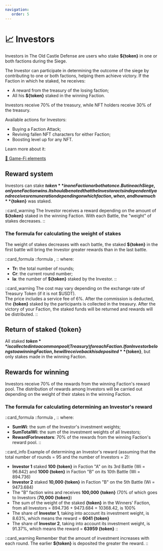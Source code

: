 ```yaml
---
navigation:
   order: 5
---
```


# 📈 Investors

<div>

Investors in The Old Castle Defense are users who stake **${token}** in one or both factions 
during the Siege.
</div>

<div>

The Investor can participate in determining the outcome of the siege by contributing to one or 
both factions, helping them achieve victory. If the Faction in which he staked, he receives:
* A reward from the treasury of the losing faction;
* All his **${token}** staked in the winning Faction. 

Investors receive 70% of the treasury, while NFT holders receive 30% of the treasury.
</div>

<div>

Available actions for Investors:
* Buying a Faction Attack;
* Reviving fallen NFT characters for either Faction;
* Boosting level up for any NFT.
</div>

<div>

Learn more about it:

<a href="game-fi-elements" 
 class="docs-item">
<span>🎯</span>
Game-Fi elements</a>
</div>

## Reward system

<div>

Investors can stake **${token}** in one Faction or both at once. But in each Siege, only one 
Faction wins. It should be noted that the Investor acts independently and receives 
remuneration depending on which faction, when, and how much **${token}** was staked.
</div>

::card_warning
The Investor receives a reward depending on the amount of **${token}** staked in the winning 
Faction. With each Battle, the "weight" of stakes decreases.
::

### The formula for calculating the weight of stakes

<div>

The weight of stakes decreases with each battle, the staked **${token}** in the first battle 
will bring the Investor greater rewards than in the last battle.
</div>

::card_formula
::formula
<MathFormula formula="Wi=(Tr-Cr)/Tr*Ia" />,
::
where:
* **Tr:** the total number of rounds;
* **Cr**: the current round number;
* **Ia**: the number of **${token}** staked by the Investor.
::

::card_warning
The cost may vary depending on the exchange rate of Treasury Token (if it is not $USDT).\
The price includes a service fee of 6%. After the commission is deducted, the **{token}** 
staked by the participants is collected in the treasury. After the victory of your 
Faction, the staked funds will be returned and rewards will be distributed.
::

## Return of staked {token}
All staked **${token}** is collected into a common pool (Treasury) for each Faction. If an Investor 
belongs to a winning Faction, he will receive back his deposited **${token}**, but only stakes 
made in the winning Faction.

## Rewards for winning
Investors receive 70% of the rewards from the winning Faction's reward pool. The distribution 
of rewards among Investors will be carried out depending on the weight of their stakes in 
the winning Faction.

### The formula for calculating determining an Investor's reward

::card_formula
::formula
<MathFormula formula="InvRew = \frac{SumWi}{SumTotalWi}*RewardForInvestors" />,
::
where:
* **SumWi**: the sum of the Investor's investment weights;
* **SumTotalWi**: the sum of the investment weights of all Investors;
* **RewardForInvestors**: 70% of the rewards from the winning Faction's reward pool.
::

::card_info
Example of determining an Investor's reward (assuming that the total number of rounds = 95 
and the number of Investors = 2):
* **Investor 1** staked **100 {token}** in Faction "A" on its 3rd Battle (Wi = 96.842) and **1000 {token}** in 
Faction "B" on its 10th Battle (Wi = 894.736)
* **Investor 2** staked **10,000 {token}** in Faction "B" on the 5th Battle (Wi = 9473.684)
* The "B" faction wins and receives **100,000 {token}** (70% of which goes to Investors (**70,000 {token}**)
* The sum of the weight of the staked **{token}** in the Winners' Faction, from all Investors = 
894.736 + 9473.684 = 10368.42, is 100%
* The share of **Investor 1**, taking into account its investment weight, is 8.63%, which means the 
reward = **6041 {token}** 
* The share of **Investor 2**, taking into account its investment weight, is 91.37%, which means the 
reward = **63959 {token}**
::

::card_warning
Remember that the amount of investment increases with each round. The earlier **${token}** is deposited the 
greater the reward.
::